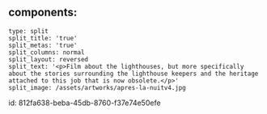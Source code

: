 components:
  -
    type: split
    split_title: 'true'
    split_metas: 'true'
    split_columns: normal
    split_layout: reversed
    split_text: '<p>Film about the lighthouses, but more specifically about the stories surrounding the lighthouse keepers and the heritage attached to this job that is now obsolete.</p>'
    split_image: /assets/artworks/apres-la-nuitv4.jpg
id: 812fa638-beba-45db-8760-f37e74e50efe
